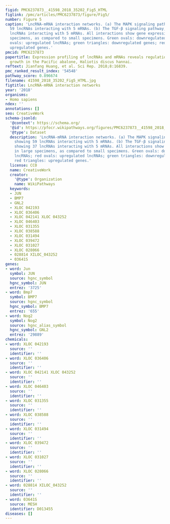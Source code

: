 ```yaml
---
figid: PMC6237873__41598_2018_35202_Fig5_HTML
figlink: /pmc/articles/PMC6237873/figure/Fig5/
number: Figure 5
caption: 'LncRNA-mRNA interaction networks. (a) The MAPK signaling pathway, showing
  59 lncRNAs interacting with 5 mRNAs. (b) The TGF-β signaling pathway, showing 37
  lncRNAs interacting with 5 mRNAs. All interactions show gene expression in large
  specimens, as compared to small specimens. Green ovals: downregulated lncRNAs; red
  ovals: upregulated lncRNAs; green triangles: downregulated genes; red triangles:
  upregulated genes.'
pmcid: PMC6237873
papertitle: Expression profiling of lncRNAs and mRNAs reveals regulation of muscle
  growth in the Pacific abalone, Haliotis discus hannai.
reftext: Jianfang Huang, et al. Sci Rep. 2018;8:16839.
pmc_ranked_result_index: '54548'
pathway_score: 0.896674
filename: 41598_2018_35202_Fig5_HTML.jpg
figtitle: LncRNA-mRNA interaction networks
year: '2018'
organisms:
- Homo sapiens
ndex: ''
annotations: []
seo: CreativeWork
schema-jsonld:
  '@context': https://schema.org/
  '@id': https://pfocr.wikipathways.org/figures/PMC6237873__41598_2018_35202_Fig5_HTML.html
  '@type': Dataset
  description: 'LncRNA-mRNA interaction networks. (a) The MAPK signaling pathway,
    showing 59 lncRNAs interacting with 5 mRNAs. (b) The TGF-β signaling pathway,
    showing 37 lncRNAs interacting with 5 mRNAs. All interactions show gene expression
    in large specimens, as compared to small specimens. Green ovals: downregulated
    lncRNAs; red ovals: upregulated lncRNAs; green triangles: downregulated genes;
    red triangles: upregulated genes.'
  license: CC0
  name: CreativeWork
  creator:
    '@type': Organization
    name: WikiPathways
  keywords:
  - JUN
  - BMP7
  - GNL2
  - XLOC 042193
  - XLOC 036406
  - XLOC 042141 XLOC 043252
  - XLOC 046403
  - XLOC 031355
  - XLOC 038588
  - XLOC 031494
  - XLOC 039472
  - XLOC 031027
  - XLOC 028066
  - 028814 XILOC_043252
  - 03641S
genes:
- word: Jun
  symbol: JUN
  source: hgnc_symbol
  hgnc_symbol: JUN
  entrez: '3725'
- word: Bmp7
  symbol: BMP7
  source: hgnc_symbol
  hgnc_symbol: BMP7
  entrez: '655'
- word: Nog2
  symbol: Nog2
  source: hgnc_alias_symbol
  hgnc_symbol: GNL2
  entrez: '29889'
chemicals:
- word: XLOC 042193
  source: ''
  identifier: ''
- word: XLOC 036406
  source: ''
  identifier: ''
- word: XLOC 042141 XLOC 043252
  source: ''
  identifier: ''
- word: XLOC 046403
  source: ''
  identifier: ''
- word: XLOC 031355
  source: ''
  identifier: ''
- word: XLOC 038588
  source: ''
  identifier: ''
- word: XLOC 031494
  source: ''
  identifier: ''
- word: XLOC 039472
  source: ''
  identifier: ''
- word: XLOC 031027
  source: ''
  identifier: ''
- word: XLOC 028066
  source: ''
  identifier: ''
- word: 028814 XILOC_043252
  source: ''
  identifier: ''
- word: 03641S
  source: MESH
  identifier: D013455
diseases: []
---
```

